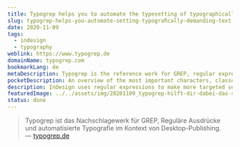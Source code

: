 ```yaml
---
title: Typogrep helps you to automate the typesetting of typographically demanding texts with regular expressions and GREP
slug: typogrep-helps-you-automate-setting-typograﬁcally-demanding-text-with-regular-expressions-and-grep
date: 2020-11-09
tags:
  - indesign
  - typography
weblink: https://www.typogrep.de
domainName: typogrep.com
bookmarkLang: de
metaDescription: Typogrep is the reference work for GREP, regular expressions and automated typography in the context of desktop publishing.
pocketDescription: An overview of the most important characters, classes and functions of GREP. The GREP checklist to print out or fill in digitally.
description: InDesign uses regular expressions to make more targeted search queries or create automated formats. This reference book will help you.
featuredImage: ../../assets/img/20201109_typogrep-hilft-dir-dabei-das-setzen-typograﬁsch-anspruchsvoller-texte-mit-regularen-ausdrucken-und-grep-zu-automatisieren_screenshot.png
status: done
---
```

<blockquote lang="de">Typogrep ist das Nachschlagewerk für GREP, Reguläre Ausdrücke und automatisierte Typografie im Kontext von Desktop-Publishing.
<footer>— <a href="https://www.typogrep.de">typogrep.de</a></footer></blockquote>

